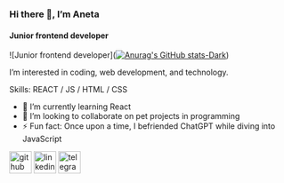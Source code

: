 ### Hi there 👋, I’m Aneta
#### Junior frontend developer
![Junior frontend developer]([![Anurag's GitHub stats-Dark](https://github-readme-stats.vercel.app/api?username=AnettX&show_icons=true&theme=dark#gh-dark-mode-only)](https://github.com/anuraghazra/github-readme-stats#gh-dark-mode-only))

I’m interested in coding, web development, and technology. 

Skills: REACT / JS / HTML / CSS

- 🌱 I’m currently learning React
- 👯 I’m looking to collaborate on pet projects in programming 
- ⚡ Fun fact: Once upon a time, I befriended ChatGPT while diving into JavaScript 


[<img src='https://cdn.jsdelivr.net/npm/simple-icons@3.0.1/icons/github.svg' alt='github' height='40'>](https://github.com/AnettX)  [<img src='https://cdn.jsdelivr.net/npm/simple-icons@3.0.1/icons/linkedin.svg' alt='linkedin' height='40'>](https://www.linkedin.com/in/in/a-badova/)  [<img src='https://cdn.jsdelivr.net/npm/simple-icons@3.0.1/icons/telegram.svg' alt='telegram' height='40'>](https://t.me/AnetaBadova)  

